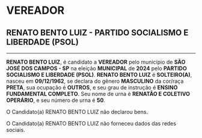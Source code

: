 # VEREADOR
## RENATO BENTO LUIZ - PARTIDO SOCIALISMO E LIBERDADE (PSOL)
---
**RENATO BENTO LUIZ**, é candidato a **VEREADOR** pelo município de **SÃO JOSÉ DOS CAMPOS - SP** na eleição **MUNICIPAL** de **2024** pelo **PARTIDO SOCIALISMO E LIBERDADE (PSOL)**.
**RENATO BENTO LUIZ** é **SOLTEIRO(A)**, nasceu em **09/12/1962**, se declara do gênero **MASCULINO** da cor/raça **PRETA**, sua ocupação é **OUTROS**, e seu grau de instrução é **ENSINO FUNDAMENTAL COMPLETO**.
Seu nome de urna é **RENATÂO E COLETIVO OPERÁRIO**, e seu número de urna é **50**.

O Candidato(a) RENATO BENTO LUIZ não declarou bens.


O Candidato(a) RENATO BENTO LUIZ não forneceu dados das redes sociais.